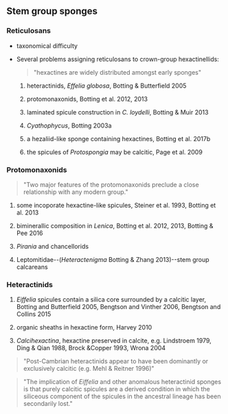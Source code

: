 ## Stem group sponges

### Reticulosans
	
- taxonomical difficulty

- Several problems assigning reticulosans to crown-group hexactinellids:

   >"hexactines are widely distributed amongst early sponges"

   1. heteractinids, *Effelia globosa*, Botting & Butterfield 2005
	
   2. protomonaxonids, Botting et al. 2012, 2013

   3. laminated spicule construction in *C. loydelli*, Botting & Muir 2013

   4. *Cyathophycus*, Botting 2003a

   5. a hezaliid-like sponge containing hexactines, Botting et al. 2017b

   6. the spicules of *Protospongia* may be calcitic, Page et al. 2009

### Protomonaxonids

   > "Two major features of the protomonaxonids preclude a close relationship with any modern group."

   1. some incoporate hexactine-like spicules, Steiner et al. 1993, Botting et al. 2013

   2. biminerallic composition in *Lenica*, Botting et al. 2012, 2013, Botting & Pee 2016

   3. *Pirania* and chancellorids

   4. Leptomitidae--(*Heteractenigma* Botting & Zhang 2013)--stem group calcareans

### Heteractinids

   1. *Eiffelia* spicules contain a silica core surrounded by a calcitic layer, Botting and Butterfield 2005, Bengtson and Vinther 2006, Bengtson and Collins 2015
	
   2. organic sheaths in hexactine form, Harvey 2010

   3. *Calcihexactina*, hexactine preserved in calcite, e.g. Lindstroem 1979, Ding & Qian 1988, Brock &Copper 1993, Wrona 2004

   > "Post-Cambrian heteractinids appear to have been dominantly or exclusively calcitic (e.g. Mehl & Reitner 1996)"

   > "The implication of *Eiffelia* and other anomalous heteractinid sponges is that purely calcitic spicules are a derived condition in which the siliceous component of the spicules in the ancestral lineage has been secondarily lost."


	

